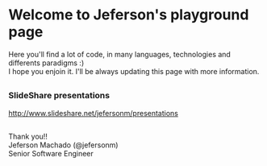 <h1>Welcome to Jeferson's playground page</h1>

<p>Here you'll find a lot of code, in many languages, technologies and differents paradigms :) <br>
I hope you enjoin it. I'll be always updating this page with more information.<br></p>

<h2></h2>

<h3>SlideShare presentations</h3>

<p><a href="http://www.slideshare.net/jefersonm/presentations">http://www.slideshare.net/jefersonm/presentations</a></p>

<h2></h2>

<p>Thank you!! <br>
Jeferson Machado (@jefersonm) <br>
Senior Software Engineer</p> <br>
